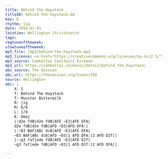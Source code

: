 ```yaml
---
title: Behind the Haystack
titleID: behind-the-haystack.md
key: D
rhythm: jig
date: 2016-01-01
location: Wellington Christchurch
tags:
regtuneoftheweek:
slowtuneoftheweek:
mp3_file: /mp3/behind-the-haystack.mp3
mp3_licence: <a href="https://creativecommons.org/licenses/by-nc/2.5/">CC-BY-NC-2.5</a>
mp3_source: Comhaltas Ceoltóirí Éireann
mp3_url: https://comhaltas.ie/music/detail/behind_the_haystack/
abc_source: The Session
abc_url: https://thesession.org/tunes/358
source: Wellington
abc: |
    X: 1
    T: Behind The Haystack
    T: Munster Buttermilk
    R: jig
    M: 6/8
    L: 1/8
    K: Dmaj
    |:d2e fdB|d2e fdB|AFE ~E3|AFE EFA|
    d2e fdB|d2e fdB|AFD ~D3|AFD DFA:|
    |:~B3 BAF|ABc dcB|AFE ~E3|AFE EFA|
    ~B3 BAF|ABc dcB|AFD ~D3|1 AFD DFA:|2 AFD D2f||
    |:~g3 faf|ede fdB|AFE ~E3|AFE E2f|
    ~g3 faf|ede fdB|AFD ~D3|1 AFD D2f:|2 AFD DFA||

---
```

